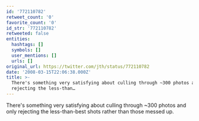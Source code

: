 ```yaml
---
id: '772110782'
retweet_count: '0'
favorite_count: '0'
id_str: '772110782'
retweeted: false
entities:
  hashtags: []
  symbols: []
  user_mentions: []
  urls: []
original_url: https://twitter.com/jth/status/772110782
date: '2008-03-15T22:06:38.000Z'
title: >-
  There's something very satisfying about culling through ~300 photos and only
  rejecting the less-than…
---
```


There's something very satisfying about culling through ~300 photos and only rejecting the less-than-best shots rather than those messed up.